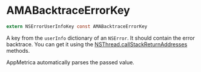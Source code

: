 # AMABacktraceErrorKey

```objectivec translate=no
extern NSErrorUserInfoKey const AMABacktraceErrorKey
```

A key from the `userInfo` dictionary of an `NSError`. It should contain the error backtrace. You can get it using the [NSThread.callStackReturnAddresses](https://developer.apple.com/documentation/foundation/nsthread/1409565-callstackreturnaddresses?language=objc) methods.

AppMetrica automatically parses the passed value.
